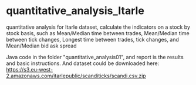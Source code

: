 # quantitative_analysis_Itarle
quantitative analysis for Itarle dataset, calculate the indicators on a stock by stock basis, such as Mean/Median time between trades, Mean/Median time between tick changes, Longest time between trades, tick changes, and Mean/Median bid ask spread

Java code in the folder "quantitative_analysis01", and report is the results and basic instructions.
And dataset could be downloaded here: https://s3.eu-west-2.amazonaws.com/itarlepublic/scanditicks/scandi.csv.zip
